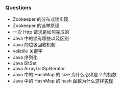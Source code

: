 ### Questions
- Zookeeper 的分布式锁实现
- Zookeeper 的选举原理
- 一次 Http 请求是如何完成的
- Java 中的锁有哪些以及区别
- Java 的垃圾回收机制
- volatile 关键字
- Java 序列化
- Java BitSet
- Java ArrayListSpliterator
- Java 中的 HashMap 的 size 为什么必须是 2 的指数
- Java 中的 HashMap 的 hash 函数为什么这样[实现](https://www.zhihu.com/question/20733617/answer/111577937)
